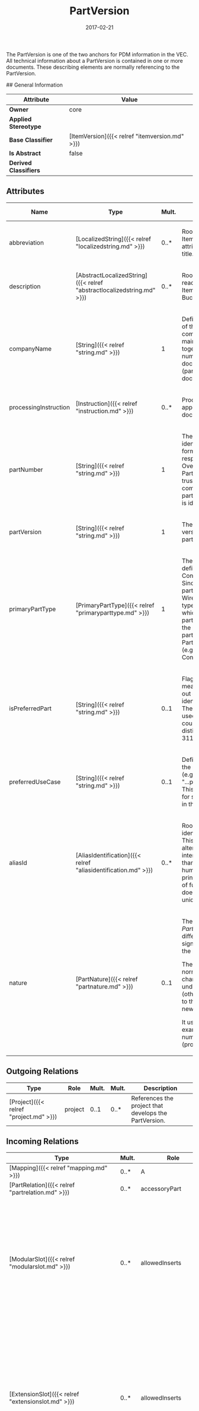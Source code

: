 ﻿---
title: PartVersion
toc: false
type: specs
date: "2017-02-21"
draft: false
specification: VEC
version: 1.1.3
documentType: "Recommendation"
elementType: Class
classes:
  - PartVersion
menu_name: vec-1.1.3
---
<p> The PartVersion is one of the two anchors for PDM information in the VEC. All technical information about a PartVersion is contained in one or more documents. These describing elements are normally referencing to the PartVersion.      </p>
## General Information

| Attribute               | Value |
|-------------------------|-------|
| **Owner**               | core |
| **Applied Stereotype**  |   |
| **Base Classifier**     | [ItemVersion]({{< relref "itemversion.md" >}})<br/>  |
| **Is Abstract**         | false |
| **Derived Classifiers** |   |

## Attributes
|  Name  |  Type  |  Mult.  |  Description  |  Owning Classifier  |
|--------|--------|---------|---------------|--------------|
|abbreviation | [LocalizedString]({{< relref "localizedstring.md" >}}) | 0..* | <p> Room for a short name of the Item. In case of a document the attribute is wanted to contain its title.      </p> | [ItemVersion]({{< relref "itemversion.md" >}}) |
|description | [AbstractLocalizedString]({{< relref "abstractlocalizedstring.md" >}}) | 0..* | <p>Room for additional, human readable information about the ItemVersion.  e.g. Buchsengehäuse 26-polig </p> | [ItemVersion]({{< relref "itemversion.md" >}}) |
|companyName | [String]({{< relref "string.md" >}}) | 1 | <p> Defines the publishing company of the ItemVersion. The companyName is part of the main identifier of an ItemVersion together with the corresponding number (partNumber or documentNumber) and version (partVersion or documentVersion).      </p> | [ItemVersion]({{< relref "itemversion.md" >}}) |
|processingInstruction | [Instruction]({{< relref "instruction.md" >}}) | 0..* | <p>Processing instructions for the application of the part or the document.  </p> | [ItemVersion]({{< relref "itemversion.md" >}}) |
|partNumber | [String]({{< relref "string.md" >}}) | 1 | <p> The partNumber is the major identifier of a PartVersion. The format is user defined and respectively company specific. Over all VEC-documents a PartVersion-instance can be trusted to be identical if the combination of partNumber, partVersion and companyName is identical.      </p> | [PartVersion]({{< relref "partversion.md" >}}) |
|partVersion | [String]({{< relref "string.md" >}}) | 1 | <p> The partVersion specifies the version index of a part (see also partNumber).      </p> | [PartVersion]({{< relref "partversion.md" >}}) |
|primaryPartType | [PrimaryPartType]({{< relref "primaryparttype.md" >}}) | 1 | <p> The primary type of the part defines the type of the part (e.g. ConnectorHousing, Fixing, etc.) Since the VEC supports dual use parts (e.g. Fixing &amp; WireProtection) the primary part type is necessary to define which specification associated to part is the primary character of the part. Therefore all primary part types correspond to a PartOrUsageRelatedSpecification (e.g. ConnectorHousing --&gt; ConnectorHousingSpecification).      </p> | [PartVersion]({{< relref "partversion.md" >}}) |
|isPreferredPart | [String]({{< relref "string.md" >}}) | 0..1 | <p>Flags a part as "preferred" by the means of being a preferred part out of a group of parts with identical technical properties. The preferred part should be used, if the other properties of a couple of parts do not allow a distinct decision.    (see KBLFRM-311)  </p> | [PartVersion]({{< relref "partversion.md" >}}) |
|preferredUseCase | [String]({{< relref "string.md" >}}) | 0..1 | <p> Defines the function for which the part was initially designed. (e.g. &quot;Grommet for Hatch&quot;, &quot;...passenger compartment&quot;,...) This is an important information for searching and selecting parts in the context of KOMP.      </p> | [PartVersion]({{< relref "partversion.md" >}}) |
|aliasId | [AliasIdentification]({{< relref "aliasidentification.md" >}}) | 0..* | <p> Room to specify additional identifiers for the PartVersion. This field must not be used for alternative PartNumbers. It is intended for identifiers others than PartNumbers, such as human readable identifiers printed on the part e.g. a number of fuse or a relay. Therefore it does not have to be strictly unique.      </p> | [PartVersion]({{< relref "partversion.md" >}}) |
|nature | [PartNature]({{< relref "partnature.md" >}}) | 0..1 | <p> The <i>nature</i> specifies how the <i>PartVersion </i>can be used in the different processes or the significance of the <i>PartVersion</i> in the process.     </p>      <p> The <i>nature</i> of a <i>PartVersion</i> is normaly inherent and does not change. If the <i>nature</i> the underlying part changes a new (other) <i>partNumber</i> is assigned to the part and respectively a new <i>PartVersion</i> is created.     </p>      <p> It used to differentiate for example normal (productive) part numbers from preliminary (prototypic) part numbers.      </p> | [PartVersion]({{< relref "partversion.md" >}}) |

## Outgoing Relations
|    Type  |   Role   |   Mult.   |   Mult.   |   Description   |
|----------|----------|-----------|-----------|-----------------|
| [Project]({{< relref "project.md" >}}) | project | 0..1 | 0..* | References the project that develops the PartVersion. |
##  Incoming Relations
|    Type  |   Mult.  |   Role    |   Mult.   |   Description  |
|----------|----------|-----------|-----------|----------------|
| [Mapping]({{< relref "mapping.md" >}}) | 0..* | A | 1 |  |
| [PartRelation]({{< relref "partrelation.md" >}}) | 0..* | accessoryPart | 1..* | References the PartVersions that are related by the PartRelation. |
| [ModularSlot]({{< relref "modularslot.md" >}}) | 0..* | allowedInserts | 0..* | <p> References the <i>PartVersions</i> that are valid inserts for this <i>ModularSlot.</i>     </p>      <p> This reference points to a <i>PartVersion</i> in order to allow referencing, if the description of individual <i>PartVersions</i> is done with one physical VEC file per <i>PartVersion.</i> However, inserts for a <i>ModularSlot</i> are always ConnectorHousings by itself. Therefore the referenced <i>PartVersion</i> shall have a <i>PrimaryPartType =&#160;ConnectorHousing</i>      </p> |
| [ExtensionSlot]({{< relref "extensionslot.md" >}}) | 0..* | allowedInserts | 0..* | <p> Defines the <i>PartVersions</i> that are allowed as an insert for this ExtensionSlot.     </p>      <p> This reference points to a <i>PartVersion</i> in order to allow referencing, even if the description of individual <i>PartVersions</i> is done with one physical VEC file per <i>PartVersion.</i> However, inserts for a <i>ExtensionSlot</i> are always <i>EEComponents</i> by itself. Therefore the referenced <i>PartVersion</i> shall have a <i>PrimaryPartType =&#160;EEComponent.</i>     </p> |
| [PartSubstitutionSpecification]({{< relref "partsubstitutionspecification.md" >}}) |  | alternativePartVersions | 0..* |  |
| [Mapping]({{< relref "mapping.md" >}}) | 0..* | B | 1 |  |
| [UsageConstraintSpecification]({{< relref "usageconstraintspecification.md" >}}) | 0..* | constrainedParts | 0..* | <p> References the <i>PartVersions</i> to which this <i>UsageConstraintSpecification</i> applies.      </p> |
| [PartOrUsageRelatedSpecification]({{< relref "partorusagerelatedspecification.md" >}}) | 0..* | describedPart | 0..* | References the PartVersion(s) to which the information defined in this specification applies. Example: If the PartOrUsageRelatedSpecification is a GeneralTechnicalPartSpecifcation and it defines that the color is "green" then all PartVersion referenced by this association are "green". |
| [ContactSystem]({{< relref "contactsystem.md" >}}) | 0..* | firstTerminal | 1 | <p> References the first terminal of the ContactSystem.      </p> |
| [PartOccurrence]({{< relref "partoccurrence.md" >}}) | 0..* | part | 0..1 | <p> References the PartVersion that is instantiated by this PartOccurrence.      </p> |
| [VecContent]({{< relref "veccontent.md" >}}) | 1 | partVersion | 0..* | Specifies the PartVersions contained in the VEC-file. |
| [SheetOrChapter]({{< relref "sheetorchapter.md" >}}) | 0..* | referencedPart | 0..* | The association is an informative link which PartVersions are described by the SheetOrChapter. |
| [DocumentVersion]({{< relref "documentversion.md" >}}) | 0..* | referencedPart | 0..* | The association is an informative link which PartVersions are described by the DocumentVersion. |
| [ContactSystem]({{< relref "contactsystem.md" >}}) | 0..* | secondTerminal | 1 | <p> References the second terminal of the ContactSystem.      </p> |
